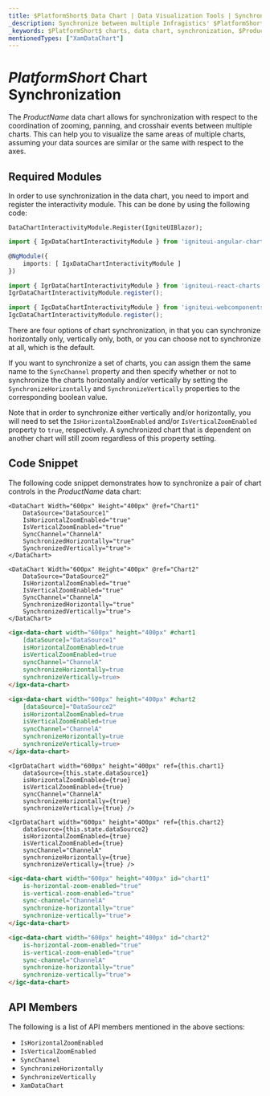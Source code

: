 ```yaml
---
title: $PlatformShort$ Data Chart | Data Visualization Tools | Synchronization | Infragistics
_description: Synchronize between multiple Infragistics' $PlatformShort$ charts controls including zooming, panning and crosshair events. Learn about our $ProductName$ graph synchronization capabilities!
_keywords: $PlatformShort$ charts, data chart, synchronization, $ProductName$, Infragistics
mentionedTypes: ["XamDataChart"]
---
```

# $PlatformShort$ Chart Synchronization

The $ProductName$ data chart allows for synchronization with respect to the coordination of zooming, panning, and crosshair events between multiple charts. This can help you to visualize the same areas of multiple charts, assuming your data sources are similar or the same with respect to the axes.

<code-view style="height: 600px"
           data-demos-base-url="{environment:dvDemosBaseUrl}"
           iframe-src="{environment:dvDemosBaseUrl}/charts/data-chart-chart-synchronization"
           alt="$PlatformShort$ Chart Synchronization Example"
           github-src="charts/data-chart/chart-synchronization">
</code-view>

<div class="divider--half"></div>

## Required Modules

In order to use synchronization in the data chart, you need to import and register the interactivity module. This can be done by using the following code:

```razor
DataChartInteractivityModule.Register(IgniteUIBlazor);
```

```ts
import { IgxDataChartInteractivityModule } from 'igniteui-angular-charts';

@NgModule({
    imports: [ IgxDataChartInteractivityModule ]
})
```

```ts
import { IgrDataChartInteractivityModule } from 'igniteui-react-charts';
IgrDataChartInteractivityModule.register();
```

```ts
import { IgcDataChartInteractivityModule } from 'igniteui-webcomponents-charts';
IgcDataChartInteractivityModule.register();
```

There are four options of chart synchronization, in that you can synchronize horizontally only, vertically only, both, or you can choose not to synchronize at all, which is the default.

If you want to synchronize a set of charts, you can assign them the same name to the `SyncChannel` property and then specify whether or not to synchronize the charts horizontally and/or vertically by setting the `SynchronizeHorizontally` and `SynchronizeVertically` properties to the corresponding boolean value.

Note that in order to synchronize either vertically and/or horizontally, you will need to set the `IsHorizontalZoomEnabled` and/or `IsVerticalZoomEnabled` property to `true`, respectively. A synchronized chart that is dependent on another chart will still zoom regardless of this property setting.

## Code Snippet

The following code snippet demonstrates how to synchronize a pair of chart controls in the $ProductName$ data chart:

```razor
<DataChart Width="600px" Height="400px" @ref="Chart1"
    DataSource="DataSource1"
    IsHorizontalZoomEnabled="true"
    IsVerticalZoomEnabled="true"
    SyncChannel="ChannelA"
    SynchronizedHorizontally="true"
    SynchronizedVertically="true">
</DataChart>

<DataChart Width="600px" Height="400px" @ref="Chart2"
    DataSource="DataSource2"
    IsHorizontalZoomEnabled="true"
    IsVerticalZoomEnabled="true"
    SyncChannel="ChannelA"
    SynchronizedHorizontally="true"
    SynchronizedVertically="true">
</DataChart>
```

```html
<igx-data-chart width="600px" height="400px" #chart1
    [dataSource]="DataSource1"
    isHorizontalZoomEnabled=true
    isVerticalZoomEnabled=true
    syncChannel="ChannelA"
    synchronizeHorizontally=true
    synchronizeVertically=true>
</igx-data-chart>

<igx-data-chart width="600px" height="400px" #chart2
    [dataSource]="DataSource2"
    isHorizontalZoomEnabled=true
    isVerticalZoomEnabled=true
    syncChannel="ChannelA"
    synchronizeHorizontally=true
    synchronizeVertically=true>
</igx-data-chart>
```

```tsx
<IgrDataChart width="600px" height="400px" ref={this.chart1}
    dataSource={this.state.dataSource1}
    isHorizontalZoomEnabled={true}
    isVerticalZoomEnabled={true}
    syncChannel="ChannelA"
    synchronizeHorizontally={true}
    synchronizeVertically={true} />

<IgrDataChart width="600px" height="400px" ref={this.chart2}
    dataSource={this.state.dataSource2}
    isHorizontalZoomEnabled={true}
    isVerticalZoomEnabled={true}
    syncChannel="ChannelA"
    synchronizeHorizontally={true}
    synchronizeVertically={true} />
```

```html
<igc-data-chart width="600px" height="400px" id="chart1"
    is-horizontal-zoom-enabled="true"
    is-vertical-zoom-enabled="true"
    sync-channel="ChannelA"
    synchronize-horizontally="true"
    synchronize-vertically="true">
</igc-data-chart>

<igc-data-chart width="600px" height="400px" id="chart2"
    is-horizontal-zoom-enabled="true"
    is-vertical-zoom-enabled="true"
    sync-channel="ChannelA"
    synchronize-horizontally="true"
    synchronize-vertically="true">
</igc-data-chart>
```


## API Members

The following is a list of API members mentioned in the above sections:

- `IsHorizontalZoomEnabled`
- `IsVerticalZoomEnabled`
- `SyncChannel`
- `SynchronizeHorizontally`
- `SynchronizeVertically`
- `XamDataChart`
